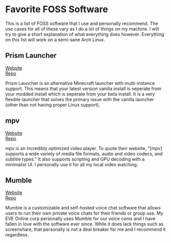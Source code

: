# Favorite FOSS Software

This is a list of FOSS software that I use and personally recommend. The use cases for all of these vary as I do a lot of things on my machine. I will try to give a short explanation of what everything does however. Everything on this list will work on a semi-sane Arch Linux. 

## Prism Launcher
[Website](https://prismlauncher.org/)  
[Repo](https://github.com/PrismLauncher/PrismLauncher)  

Prism Launcher is an alternative Minecraft launcher with multi-instance support. This means that your latest version vanilla install is seperate from your modded install which is seperate from your beta install. It is a very flexible launcher that solves the primary issue with the vanilla launcher (other than not having proper Linux support).

## mpv
[Website](https://mpv.io/)  
[Repo](https://github.com/mpv-player/mpv)  

mpv is an incredibly optimized video player. To quote their website, "[mpv] supports a wide variety of media file formats, audio and video codecs, and subtitle types." It also supports scripting and GPU decoding with a minimalist UI. I personally use it for all my local video watching. 

## Mumble
[Website](https://www.mumble.info/)  
[Repo](https://github.com/mumble-voip/mumble)  

Mumble is a customizable and self-hosted voice chat software that allows users to run their own private voice chats for their friends or group use. My EVE Online corp personally uses Mumble for our voice coms and I have fallen in love with the software ever since. While it does lack things such as screenshare, that personally is not a deal breaker for me and I recommend it regardless.
